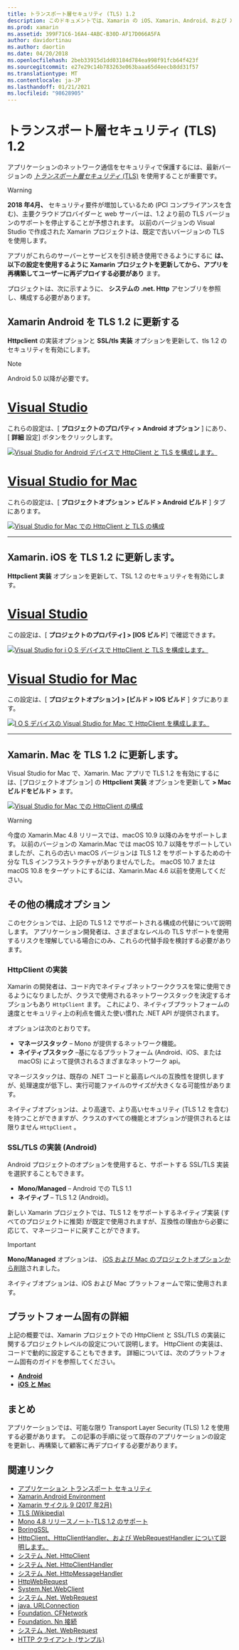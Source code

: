 ```yaml
---
title: トランスポート層セキュリティ (TLS) 1.2
description: このドキュメントでは、Xamarin の iOS、Xamarin、Android、および Xamarin. Mac プロジェクトの TLS 1.2 を有効にする方法について説明します。 これは、Visual Studio 2019 と Visual Studio for Mac の両方で実行する方法を示しています。
ms.prod: xamarin
ms.assetid: 399F71C6-16A4-4ABC-B30D-AF17D066A5FA
author: davidortinau
ms.author: daortin
ms.date: 04/20/2018
ms.openlocfilehash: 2beb33915d1dd03184d784ea998f91fcb64f423f
ms.sourcegitcommit: e27e29c14b783263e063baaa65d4eecb8dd31f57
ms.translationtype: MT
ms.contentlocale: ja-JP
ms.lasthandoff: 01/21/2021
ms.locfileid: "98628905"
---
```

# <a name="transport-layer-security-tls-12"></a>トランスポート層セキュリティ (TLS) 1.2

アプリケーションのネットワーク通信をセキュリティで保護するには、最新バージョンの [_トランスポート層セキュリティ_ (TLS)](https://en.wikipedia.org/wiki/Transport_Layer_Security) を使用することが重要です。

> [!WARNING]
> **2018 年4月、** セキュリティ要件が増加しているため (PCI コンプライアンスを含む)、主要クラウドプロバイダーと web サーバーは、1.2 より前の TLS バージョンのサポートを停止することが予想されます。 以前のバージョンの Visual Studio で作成された Xamarin プロジェクトは、既定で古いバージョンの TLS を使用します。
>
> アプリがこれらのサーバーとサービスを引き続き使用できるようにするに **は、以下の設定を使用するように Xamarin プロジェクトを更新してから、アプリを再構築してユーザーに再デプロイする必要があり** ます。

プロジェクトは、次に示すように、 **システムの .net. Http** アセンブリを参照し、構成する必要があります。

## <a name="update-xamarinandroid-to-tls-12"></a>Xamarin Android を TLS 1.2 に更新する

**Httpclient** の実装オプションと **SSL/tls 実装** オプションを更新して、tls 1.2 のセキュリティを有効にします。

> [!NOTE]
> Android 5.0 以降が必要です。

# <a name="visual-studio"></a>[Visual Studio](#tab/windows)

これらの設定は、[ **プロジェクトのプロパティ > Android オプション** ] にあり、[ **詳細** 設定] ボタンをクリックします。

[![Visual Studio for Android デバイスで HttpClient と TLS を構成します。](transport-layer-security-images/android-win-sml.png)](transport-layer-security-images/android-win.png#lightbox)

# <a name="visual-studio-for-mac"></a>[Visual Studio for Mac](#tab/macos)

これらの設定は、[ **プロジェクトオプション > ビルド > Android ビルド** ] タブにあります。

[![Visual Studio for Mac での HttpClient と TLS の構成](transport-layer-security-images/android-mac-sml.png)](transport-layer-security-images/android-mac.png#lightbox)

-----

## <a name="update-xamarinios-to-tls-12"></a>Xamarin. iOS を TLS 1.2 に更新します。

**Httpclient 実装** オプションを更新して、TSL 1.2 のセキュリティを有効にします。

# <a name="visual-studio"></a>[Visual Studio](#tab/windows)

この設定は、[ **プロジェクトのプロパティ] > [IOS ビルド**] で確認できます。

[![Visual Studio for i O S デバイスで HttpClient と TLS を構成します。](transport-layer-security-images/ios-win-sml.png)](transport-layer-security-images/ios-win.png#lightbox)

# <a name="visual-studio-for-mac"></a>[Visual Studio for Mac](#tab/macos)

この設定は、[ **プロジェクトオプション] > [ビルド > IOS ビルド** ] タブにあります。

[![I O S デバイスの Visual Studio for Mac で HttpClient を構成します。](transport-layer-security-images/ios-mac-sml.png)](transport-layer-security-images/ios-mac.png#lightbox)

-----

## <a name="update-xamarinmac-to-tls-12"></a>Xamarin. Mac を TLS 1.2 に更新します。

Visual Studio for Mac で、Xamarin. Mac アプリで TLS 1.2 を有効にするには、[プロジェクトオプション] の **Httpclient 実装** オプションを更新して **> Mac ビルドをビルド >** ます。

[![Visual Studio for Mac での HttpClient の構成](transport-layer-security-images/macos-mac-sml.png)](transport-layer-security-images/macos-mac.png#lightbox)

> [!WARNING]
> 今度の Xamarin.Mac 4.8 リリースでは、macOS 10.9 以降のみをサポートします。
> 以前のバージョンの Xamarin.Mac では macOS 10.7 以降をサポートしていましたが、これらの古い macOS バージョンは TLS 1.2 をサポートするための十分な TLS インフラストラクチャがありませんでした。 macOS 10.7 または macOS 10.8 をターゲットにするには、Xamarin.Mac 4.6 以前を使用してください。

## <a name="alternative-configuration-options"></a>その他の構成オプション

このセクションでは、上記の TLS 1.2 でサポートされる構成の代替について説明します。
アプリケーション開発者は、さまざまなレベルの TLS サポートを使用するリスクを理解している場合にのみ、これらの代替手段を検討する必要があります。

### <a name="httpclient-implementation"></a>HttpClient の実装

Xamarin の開発者は、コード内でネイティブネットワーククラスを常に使用できるようになりましたが、クラスで使用されるネットワークスタックを決定するオプションもあり `HttpClient` ます。 これにより、ネイティブプラットフォームの速度とセキュリティ上の利点を備えた使い慣れた .NET API が提供されます。

オプションは次のとおりです。

- **マネージスタック** – Mono が提供するネットワーク機能。
- **ネイティブスタック** –基になるプラットフォーム (Android、iOS、または macOS) によって提供されるさまざまなネットワーク api。

マネージスタックは、既存の .NET コードと最高レベルの互換性を提供しますが、処理速度が低下し、実行可能ファイルのサイズが大きくなる可能性があります。

ネイティブオプションは、より高速で、より高いセキュリティ (TLS 1.2 を含む) を持つことができますが、クラスのすべての機能とオプションが提供されるとは限りません `HttpClient` 。

### <a name="ssltls-implementation-android"></a>SSL/TLS の実装 (Android)

Android プロジェクトのオプションを使用すると、サポートする SSL/TLS 実装を選択することもできます。

- **Mono/Managed** – Android での TLS 1.1
- **ネイティブ** – TLS 1.2 (Android)。

新しい Xamarin プロジェクトでは、TLS 1.2 をサポートするネイティブ実装 (すべてのプロジェクトに推奨) が既定で使用されますが、互換性の理由から必要に応じて、マネージコードに戻すことができます。

> [!IMPORTANT]
> **Mono/Managed** オプションは、 [iOS および Mac のプロジェクトオプションから削除](https://github.com/xamarin/release-notes-archive/blob/master/release-notes/ios/xamarin.ios_10/xamarin.ios_10.8.md)されました。
>
> ネイティブオプションは、iOS および Mac プラットフォームで常に使用されます。

## <a name="platform-specific-details"></a>プラットフォーム固有の詳細

上記の概要では、Xamarin プロジェクトでの HttpClient と SSL/TLS の実装に関するプロジェクトレベルの設定について説明します。 HttpClient の実装は、コードで動的に設定することもできます。 詳細については、次のプラットフォーム固有のガイドを参照してください。

- [**Android**](~/android/app-fundamentals/http-stack.md)
- [**iOS と Mac**](~/cross-platform/macios/http-stack.md)

## <a name="summary"></a>まとめ

アプリケーションでは、可能な限り Transport Layer Security (TLS) 1.2 を使用する必要があります。
この記事の手順に従って既存のアプリケーションの設定を更新し、再構築して顧客に再デプロイする必要があります。

## <a name="related-links"></a>関連リンク

- [アプリケーション トランスポート セキュリティ](~/ios/app-fundamentals/ats.md)
- [Xamarin.Android Environment](~/android/deploy-test/environment.md)
- [Xamarin サイクル 9 (2017 年2月)](https://releases.xamarin.com/stable-release-cycle-9/)
- [TLS (Wikipedia)](https://en.wikipedia.org/wiki/Transport_Layer_Security)
- [Mono 4.8 リリースノート-TLS 1.2 のサポート](https://www.mono-project.com/docs/about-mono/releases/4.8.0/#tls-12-support)
- [BoringSSL](https://boringssl.googlesource.com/boringssl/)
- [HttpClient、HttpClientHandler、および WebRequestHandler について説明します。](/archive/blogs/henrikn/httpclient-httpclienthandler-and-webrequesthandler-explained)
- [システム .Net. HttpClient](/previous-versions/visualstudio/hh193681(v=vs.118))
- [システム .Net. HttpClientHandler](/previous-versions/visualstudio/hh138157(v=vs.118))
- [システム .Net. HttpMessageHandler](/previous-versions/visualstudio/hh138091(v=vs.118))
- [HttpWebRequest](/dotnet/api/system.net.httpwebrequest)
- [System.Net.WebClient](/dotnet/api/system.net.webclient)
- [システム .Net. WebRequest](/dotnet/api/system.net.webrequest)
- [java. URLConnection](https://developer.android.com/reference/java/net/URLConnection.html)
- [Foundation. CFNetwork](xref:CoreFoundation.CFNetwork)
- [Foundation. Nn 接続](xref:Foundation.NSUrlConnection)
- [システム .Net. WebRequest](/dotnet/api/system.net.webrequest)
- [HTTP クライアント (サンプル)](/samples/xamarin/ios-samples/httpclient/)